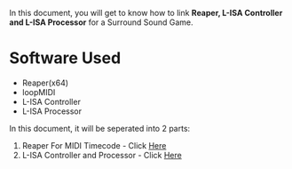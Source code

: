 In this document, you will get to know how to link **Reaper, L-ISA Controller and L-ISA Processor** for a Surround Sound Game.

# Software Used

* Reaper(x64)
* loopMIDI
* L-ISA Controller
* L-ISA Processor

In this document, it will be seperated into 2 parts:

1. Reaper For MIDI Timecode - Click [Here](./Reaper.md)
2. L-ISA Controller and Processor - Click [Here](./L-ISA.md)
